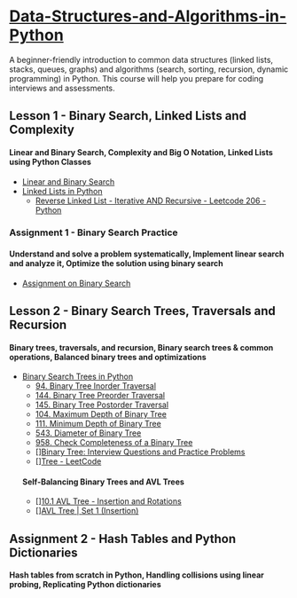 # [Data-Structures-and-Algorithms-in-Python](https://jovian.ai/learn/data-structures-and-algorithms-in-python)
A beginner-friendly introduction to common data structures (linked lists, stacks, queues, graphs) and algorithms (search, sorting, recursion, dynamic programming) in Python. This course will help you prepare for coding interviews and assessments.

## Lesson 1 - Binary Search, Linked Lists and Complexity
#### Linear and Binary Search, Complexity and Big O Notation, Linked Lists using Python Classes
- [Linear and Binary Search](https://github.com/chienhsiang-hung/Data-Structures-and-Algorithms-in-Python/blob/main/1%20-%20Binary%20Search%2C%20Linked%20Lists%20and%20Complexity/python-binary-search.ipynb)
- [Linked Lists in Python](https://github.com/chienhsiang-hung/Data-Structures-and-Algorithms-in-Python/blob/main/1%20-%20Binary%20Search%2C%20Linked%20Lists%20and%20Complexity/python-classes-and-linked-lists.ipynb)
  - [Reverse Linked List - Iterative AND Recursive - Leetcode 206 - Python](https://youtu.be/G0_I-ZF0S38)
### Assignment 1 - Binary Search Practice
#### Understand and solve a problem systematically, Implement linear search and analyze it, Optimize the solution using binary search
- [Assignment on Binary Search](https://github.com/chienhsiang-hung/Data-Structures-and-Algorithms-in-Python/blob/main/1%20-%20Binary%20Search%2C%20Linked%20Lists%20and%20Complexity/python-binary-search-assignment.ipynb)

## Lesson 2 - Binary Search Trees, Traversals and Recursion
#### Binary trees, traversals, and recursion, Binary search trees & common operations, Balanced binary trees and optimizations
- [Binary Search Trees in Python](https://github.com/chienhsiang-hung/Data-Structures-and-Algorithms-in-Python/blob/main/2%20-%20Binary%20Search%20Trees%2C%20Traversals%20and%20Recursion/python-binary-search-trees.ipynb)
  - [94. Binary Tree Inorder Traversal](https://leetcode.com/problems/binary-tree-inorder-traversal/)
  - [144. Binary Tree Preorder Traversal](https://leetcode.com/problems/binary-tree-preorder-traversal/)
  - [145. Binary Tree Postorder Traversal](https://leetcode.com/problems/binary-tree-postorder-traversal/)
  - [104. Maximum Depth of Binary Tree](https://leetcode.com/problems/maximum-depth-of-binary-tree/)
  - [111. Minimum Depth of Binary Tree](https://leetcode.com/problems/minimum-depth-of-binary-tree/)
  - [543. Diameter of Binary Tree](https://leetcode.com/problems/diameter-of-binary-tree/)
  - [958. Check Completeness of a Binary Tree](https://leetcode.com/problems/check-completeness-of-a-binary-tree/)
  - [][Binary Tree: Interview Questions and Practice Problems](https://medium.com/techie-delight/binary-tree-interview-questions-and-practice-problems-439df7e5ea1f)
  - [][Tree - LeetCode](https://leetcode.com/tag/tree/)
  #### Self-Balancing Binary Trees and AVL Trees
  - [][10.1 AVL Tree - Insertion and Rotations](https://www.youtube.com/watch?v=jDM6_TnYIqE&t=482s)
  - [][AVL Tree | Set 1 (Insertion)](https://www.geeksforgeeks.org/avl-tree-set-1-insertion/)
## Assignment 2 - Hash Tables and Python Dictionaries
#### Hash tables from scratch in Python, Handling collisions using linear probing, Replicating Python dictionaries

